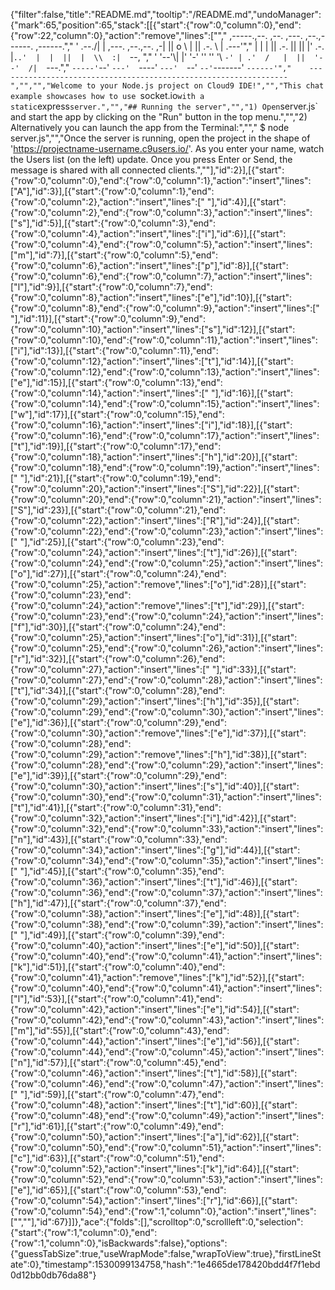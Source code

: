 {"filter":false,"title":"README.md","tooltip":"/README.md","undoManager":{"mark":65,"position":65,"stack":[[{"start":{"row":0,"column":0},"end":{"row":22,"column":0},"action":"remove","lines":["","     ,-----.,--.                  ,--. ,---.   ,--.,------.  ,------.","    '  .--./|  | ,---. ,--.,--. ,-|  || o   \\  |  ||  .-.  \\ |  .---'","    |  |    |  || .-. ||  ||  |' .-. |`..'  |  |  ||  |  \\  :|  `--, ","    '  '--'\\|  |' '-' ''  ''  '\\ `-' | .'  /   |  ||  '--'  /|  `---.","     `-----'`--' `---'  `----'  `---'  `--'    `--'`-------' `------'","    ----------------------------------------------------------------- ","","","Welcome to your Node.js project on Cloud9 IDE!","","This chat example showcases how to use `socket.io` with a static `express` server.","","## Running the server","","1) Open `server.js` and start the app by clicking on the \"Run\" button in the top menu.","","2) Alternatively you can launch the app from the Terminal:","","    $ node server.js","","Once the server is running, open the project in the shape of 'https://projectname-username.c9users.io/'. As you enter your name, watch the Users list (on the left) update. Once you press Enter or Send, the message is shared with all connected clients.",""],"id":2}],[{"start":{"row":0,"column":0},"end":{"row":0,"column":1},"action":"insert","lines":["A"],"id":3}],[{"start":{"row":0,"column":1},"end":{"row":0,"column":2},"action":"insert","lines":[" "],"id":4}],[{"start":{"row":0,"column":2},"end":{"row":0,"column":3},"action":"insert","lines":["s"],"id":5}],[{"start":{"row":0,"column":3},"end":{"row":0,"column":4},"action":"insert","lines":["i"],"id":6}],[{"start":{"row":0,"column":4},"end":{"row":0,"column":5},"action":"insert","lines":["m"],"id":7}],[{"start":{"row":0,"column":5},"end":{"row":0,"column":6},"action":"insert","lines":["p"],"id":8}],[{"start":{"row":0,"column":6},"end":{"row":0,"column":7},"action":"insert","lines":["l"],"id":9}],[{"start":{"row":0,"column":7},"end":{"row":0,"column":8},"action":"insert","lines":["e"],"id":10}],[{"start":{"row":0,"column":8},"end":{"row":0,"column":9},"action":"insert","lines":[" "],"id":11}],[{"start":{"row":0,"column":9},"end":{"row":0,"column":10},"action":"insert","lines":["s"],"id":12}],[{"start":{"row":0,"column":10},"end":{"row":0,"column":11},"action":"insert","lines":["i"],"id":13}],[{"start":{"row":0,"column":11},"end":{"row":0,"column":12},"action":"insert","lines":["t"],"id":14}],[{"start":{"row":0,"column":12},"end":{"row":0,"column":13},"action":"insert","lines":["e"],"id":15}],[{"start":{"row":0,"column":13},"end":{"row":0,"column":14},"action":"insert","lines":[" "],"id":16}],[{"start":{"row":0,"column":14},"end":{"row":0,"column":15},"action":"insert","lines":["w"],"id":17}],[{"start":{"row":0,"column":15},"end":{"row":0,"column":16},"action":"insert","lines":["i"],"id":18}],[{"start":{"row":0,"column":16},"end":{"row":0,"column":17},"action":"insert","lines":["t"],"id":19}],[{"start":{"row":0,"column":17},"end":{"row":0,"column":18},"action":"insert","lines":["h"],"id":20}],[{"start":{"row":0,"column":18},"end":{"row":0,"column":19},"action":"insert","lines":[" "],"id":21}],[{"start":{"row":0,"column":19},"end":{"row":0,"column":20},"action":"insert","lines":["S"],"id":22}],[{"start":{"row":0,"column":20},"end":{"row":0,"column":21},"action":"insert","lines":["S"],"id":23}],[{"start":{"row":0,"column":21},"end":{"row":0,"column":22},"action":"insert","lines":["R"],"id":24}],[{"start":{"row":0,"column":22},"end":{"row":0,"column":23},"action":"insert","lines":[" "],"id":25}],[{"start":{"row":0,"column":23},"end":{"row":0,"column":24},"action":"insert","lines":["t"],"id":26}],[{"start":{"row":0,"column":24},"end":{"row":0,"column":25},"action":"insert","lines":["o"],"id":27}],[{"start":{"row":0,"column":24},"end":{"row":0,"column":25},"action":"remove","lines":["o"],"id":28}],[{"start":{"row":0,"column":23},"end":{"row":0,"column":24},"action":"remove","lines":["t"],"id":29}],[{"start":{"row":0,"column":23},"end":{"row":0,"column":24},"action":"insert","lines":["f"],"id":30}],[{"start":{"row":0,"column":24},"end":{"row":0,"column":25},"action":"insert","lines":["o"],"id":31}],[{"start":{"row":0,"column":25},"end":{"row":0,"column":26},"action":"insert","lines":["r"],"id":32}],[{"start":{"row":0,"column":26},"end":{"row":0,"column":27},"action":"insert","lines":[" "],"id":33}],[{"start":{"row":0,"column":27},"end":{"row":0,"column":28},"action":"insert","lines":["t"],"id":34}],[{"start":{"row":0,"column":28},"end":{"row":0,"column":29},"action":"insert","lines":["h"],"id":35}],[{"start":{"row":0,"column":29},"end":{"row":0,"column":30},"action":"insert","lines":["e"],"id":36}],[{"start":{"row":0,"column":29},"end":{"row":0,"column":30},"action":"remove","lines":["e"],"id":37}],[{"start":{"row":0,"column":28},"end":{"row":0,"column":29},"action":"remove","lines":["h"],"id":38}],[{"start":{"row":0,"column":28},"end":{"row":0,"column":29},"action":"insert","lines":["e"],"id":39}],[{"start":{"row":0,"column":29},"end":{"row":0,"column":30},"action":"insert","lines":["s"],"id":40}],[{"start":{"row":0,"column":30},"end":{"row":0,"column":31},"action":"insert","lines":["t"],"id":41}],[{"start":{"row":0,"column":31},"end":{"row":0,"column":32},"action":"insert","lines":["i"],"id":42}],[{"start":{"row":0,"column":32},"end":{"row":0,"column":33},"action":"insert","lines":["n"],"id":43}],[{"start":{"row":0,"column":33},"end":{"row":0,"column":34},"action":"insert","lines":["g"],"id":44}],[{"start":{"row":0,"column":34},"end":{"row":0,"column":35},"action":"insert","lines":[" "],"id":45}],[{"start":{"row":0,"column":35},"end":{"row":0,"column":36},"action":"insert","lines":["t"],"id":46}],[{"start":{"row":0,"column":36},"end":{"row":0,"column":37},"action":"insert","lines":["h"],"id":47}],[{"start":{"row":0,"column":37},"end":{"row":0,"column":38},"action":"insert","lines":["e"],"id":48}],[{"start":{"row":0,"column":38},"end":{"row":0,"column":39},"action":"insert","lines":[" "],"id":49}],[{"start":{"row":0,"column":39},"end":{"row":0,"column":40},"action":"insert","lines":["e"],"id":50}],[{"start":{"row":0,"column":40},"end":{"row":0,"column":41},"action":"insert","lines":["k"],"id":51}],[{"start":{"row":0,"column":40},"end":{"row":0,"column":41},"action":"remove","lines":["k"],"id":52}],[{"start":{"row":0,"column":40},"end":{"row":0,"column":41},"action":"insert","lines":["l"],"id":53}],[{"start":{"row":0,"column":41},"end":{"row":0,"column":42},"action":"insert","lines":["e"],"id":54}],[{"start":{"row":0,"column":42},"end":{"row":0,"column":43},"action":"insert","lines":["m"],"id":55}],[{"start":{"row":0,"column":43},"end":{"row":0,"column":44},"action":"insert","lines":["e"],"id":56}],[{"start":{"row":0,"column":44},"end":{"row":0,"column":45},"action":"insert","lines":["n"],"id":57}],[{"start":{"row":0,"column":45},"end":{"row":0,"column":46},"action":"insert","lines":["t"],"id":58}],[{"start":{"row":0,"column":46},"end":{"row":0,"column":47},"action":"insert","lines":[" "],"id":59}],[{"start":{"row":0,"column":47},"end":{"row":0,"column":48},"action":"insert","lines":["t"],"id":60}],[{"start":{"row":0,"column":48},"end":{"row":0,"column":49},"action":"insert","lines":["r"],"id":61}],[{"start":{"row":0,"column":49},"end":{"row":0,"column":50},"action":"insert","lines":["a"],"id":62}],[{"start":{"row":0,"column":50},"end":{"row":0,"column":51},"action":"insert","lines":["c"],"id":63}],[{"start":{"row":0,"column":51},"end":{"row":0,"column":52},"action":"insert","lines":["k"],"id":64}],[{"start":{"row":0,"column":52},"end":{"row":0,"column":53},"action":"insert","lines":["e"],"id":65}],[{"start":{"row":0,"column":53},"end":{"row":0,"column":54},"action":"insert","lines":["r"],"id":66}],[{"start":{"row":0,"column":54},"end":{"row":1,"column":0},"action":"insert","lines":["",""],"id":67}]]},"ace":{"folds":[],"scrolltop":0,"scrollleft":0,"selection":{"start":{"row":1,"column":0},"end":{"row":1,"column":0},"isBackwards":false},"options":{"guessTabSize":true,"useWrapMode":false,"wrapToView":true},"firstLineState":0},"timestamp":1530099134758,"hash":"1e4665de178420bdd4f7f1ebd0d12bb0db76da88"}